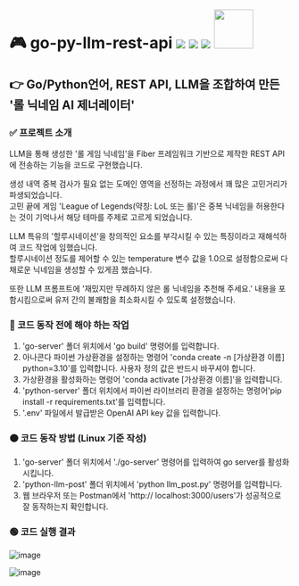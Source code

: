 # 🎮 go-py-llm-rest-api <img src="https://img.shields.io/badge/Go-00ADD8?style=flat-square&logo=Go&logoColor=white"/> <img src="https://img.shields.io/badge/Python-3776AB?style=flat-square&logo=Python&logoColor=white"/> <img src="https://img.shields.io/badge/LangChain-1C3C3C?style=flat-square&logo=LangChain&logoColor=white"/> <img src="https://github.com/user-attachments/assets/dbdacdea-4baa-4c0c-9925-f2cbb03cedc9" width=70> 
## 👉 Go/Python언어, REST API, LLM을 조합하여 만든 '롤 닉네임 AI 제너레이터'
### ✅ 프로젝트 소개
LLM을 통해 생성한 '롤 게임 닉네임'을 Fiber 프레임워크 기반으로 제작한 REST API에 전송하는 기능을 코드로 구현했습니다.  
  
생성 내역 중복 검사가 필요 없는 도메인 영역을 선정하는 과정에서 꽤 많은 고민거리가 파생되었습니다.  
고민 끝에 게임 'League of Legends(약칭: LoL 또는 롤)'은 중복 닉네임을 허용한다는 것이 기억나서 해당 테마를 주제로 고르게 되었습니다.  
  
LLM 특유의 '할루시네이션'을 창의적인 요소를 부각시킬 수 있는 특징이라고 재해석하여 코드 작업에 임했습니다.  
할루시네이션 정도를 제어할 수 있는 temperature 변수 값을 1.0으로 설정함으로써 다채로운 닉네임을 생성할 수 있게끔 했습니다.

또한 LLM 프롬프트에 '재밌지만 무례하지 않은 롤 닉네임을 추천해 주세요.' 내용을 포함시킴으로써 유저 간의 불쾌함을 최소화시킬 수 있도록 설정했습니다.

### 🔴 코드 동작 전에 해야 하는 작업
1. 'go-server' 폴더 위치에서 'go build' 명령어를 입력합니다.
2. 아나콘다 파이썬 가상환경을 설정하는 명령어 'conda create -n [가상환경 이름] python=3.10'를 입력합니다. 사용자 정의 값은 반드시 바꾸셔야 합니다.
3. 가상환경을 활성화하는 명령어 'conda activate [가상환경 이름]'을 입력합니다.
4. 'python-server' 폴더 위치에서 파이썬 라이브러리 환경을 설정하는 명령어'pip install -r requirements.txt'를 입력합니다.
5. '.env' 파일에서 발급받은 OpenAI API key 값을 입력합니다.

### 🟠 코드 동작 방법 (Linux 기준 작성)
1. 'go-server' 폴더 위치에서 './go-server' 명령어를 입력하여 go server를 활성화시킵니다.
2. 'python-llm-post' 폴더 위치에서 'python llm_post.py' 명령어를 입력합니다.
3. 웹 브라우저 또는 Postman에서 'http://
localhost:3000/users'가 성공적으로 잘 동작하는지 확인합니다.

### 🟢 코드 실행 결과
![image](https://github.com/user-attachments/assets/82bf88f8-d706-452e-a916-4e42ef6b6327)
  
![image](https://github.com/user-attachments/assets/bd5e2a17-0981-4d15-9cf2-a229497f5c98)
